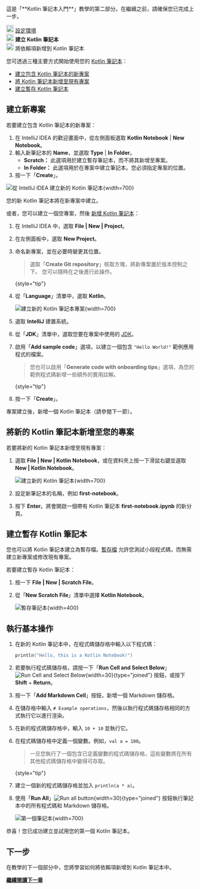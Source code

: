 [//]: # (title: 建立您的第一個 Kotlin 筆記本)

<tldr>
   <p>這是「**Kotlin 筆記本入門**」教學的第二部分。在繼續之前，請確保您已完成上一步。</p>
   <p><img src="icon-1-done.svg" width="20" alt="First step"/> <a href="kotlin-notebook-set-up-env.md">設定環境</a><br/>
      <img src="icon-2.svg" width="20" alt="Second step"/> <strong>建立 Kotlin 筆記本</strong><br/>
      <img src="icon-3-todo.svg" width="20" alt="Third step"/> 將依賴項新增到 Kotlin 筆記本<br/>
  </p>
</tldr>

您可透過三種主要方式開始使用您的 [Kotlin 筆記本](kotlin-notebook-overview.md)：

* [建立包含 Kotlin 筆記本的新專案](#create-a-new-project) 
* [將 Kotlin 筆記本新增至現有專案](#add-a-new-kotlin-notebook-to-your-project)
* [建立暫存 Kotlin 筆記本](#create-a-scratch-kotlin-notebook)

## 建立新專案 

若要建立包含 Kotlin 筆記本的新專案：

1. 在 IntelliJ IDEA 的歡迎畫面中，從左側面板選取 **Kotlin Notebook** | **New Notebook**。
2. 輸入新筆記本的 **Name**，並選取 **Type** | **In Folder**。
   * **Scratch：** 此選項用於建立暫存筆記本，而不將其新增至專案。
   * **In Folder：** 此選項用於在專案中建立筆記本。您必須指定專案的位置。
3. 按一下「**Create**」。

![從 IntelliJ IDEA 建立新的 Kotlin 筆記本](create-notebook-welcome.png){width=700}

您的新 Kotlin 筆記本將在新專案中建立。

或者，您可以建立一個空專案，然後 [新增 Kotlin 筆記本](#add-a-new-kotlin-notebook-to-your-project)：

1. 在 IntelliJ IDEA 中，選取 **File | New | Project**。
2. 在左側面板中，選取 **New Project**。 
3. 命名新專案，並在必要時變更其位置。

   > 選取「**Create Git repository**」核取方塊，將新專案置於版本控制之下。 
   > 您可以隨時在之後進行此操作。
   > 
   {style="tip"}

4. 從「**Language**」清單中，選取 **Kotlin**。

   ![建立新的 Kotlin 筆記本專案](new-notebook-project.png){width=700}

5. 選取 **IntelliJ** 建置系統。
6. 從「**JDK**」清單中，選取您要在專案中使用的 [JDK](https://www.oracle.com/java/technologies/downloads/)。
7. 啟用「**Add sample code**」選項，以建立一個包含 `"Hello World!"` 範例應用程式的檔案。

   > 您也可以啟用「**Generate code with onboarding tips**」選項，為您的範例程式碼新增一些額外的實用註解。
   > 
   {style="tip"}

8. 按一下「**Create**」。

專案建立後，新增一個 Kotlin 筆記本（請參閱下一節）。

## 將新的 Kotlin 筆記本新增至您的專案

若要將新的 Kotlin 筆記本新增至現有專案： 

1. 選取 **File | New | Kotlin Notebook**，或在資料夾上按一下滑鼠右鍵並選取 **New | Kotlin Notebook**。

   ![建立新的 Kotlin 筆記本](new-notebook.png){width=700}

2. 設定新筆記本的名稱，例如 **first-notebook**。
3. 按下 **Enter**。將會開啟一個帶有 Kotlin 筆記本 **first-notebook.ipynb** 的新分頁。

## 建立暫存 Kotlin 筆記本

您也可以將 Kotlin 筆記本建立為暫存檔。[暫存檔](https://www.jetbrains.com/help/idea/scratches.html#create-scratch-file) 允許您測試小段程式碼，而無需建立新專案或修改現有專案。

若要建立暫存 Kotlin 筆記本：

1. 按一下 **File | New | Scratch File**。
2. 從「**New Scratch File**」清單中選擇 **Kotlin Notebook**。

   ![暫存筆記本](kotlin-notebook-scratch-file.png){width=400}

## 執行基本操作

1. 在新的 Kotlin 筆記本中，在程式碼儲存格中輸入以下程式碼：

   ```kotlin
   println("Hello, this is a Kotlin Notebook!")
   ```

2. 若要執行程式碼儲存格，請按一下「**Run Cell and Select Below**」![Run Cell and Select Below](run-cell-and-select-below.png){width=30}{type="joined"} 按鈕，或按下 **Shift** + **Return**。
3. 按一下「**Add Markdown Cell**」按鈕，新增一個 Markdown 儲存格。
4. 在儲存格中輸入 `# Example operations`，然後以執行程式碼儲存格相同的方式執行它以進行渲染。
5. 在新的程式碼儲存格中，輸入 `10 + 10` 並執行它。
6. 在程式碼儲存格中定義一個變數。例如，`val a = 100`。

   > 一旦您執行了一個包含已定義變數的程式碼儲存格，這些變數將在所有其他程式碼儲存格中變得可存取。
   >
   {style="tip"}

7. 建立一個新的程式碼儲存格並加入 `println(a * a)`。
8. 使用「**Run All**」![Run all button](run-all-button.png){width=30}{type="joined"} 按鈕執行筆記本中的所有程式碼和 Markdown 儲存格。

   ![第一個筆記本](first-notebook.png){width=700}

恭喜！您已成功建立並試用您的第一個 Kotlin 筆記本。

## 下一步

在教學的下一個部分中，您將學習如何將依賴項新增到 Kotlin 筆記本中。

**[繼續閱讀下一章](kotlin-notebook-add-dependencies.md)**